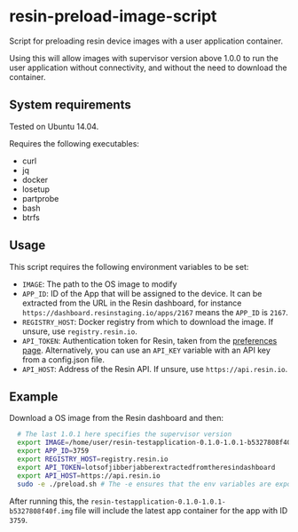 # resin-preload-image-script

Script for preloading resin device images with a user application container.

Using this will allow images with supervisor version above 1.0.0 to run the user application without connectivity, and without the need to download the container.

## System requirements
Tested on Ubuntu 14.04.

Requires the following executables:
  * curl
  * jq
  * docker
  * losetup
  * partprobe
  * bash
  * btrfs

## Usage

This script requires the following environment variables to be set:
  * `IMAGE`: The path to the OS image to modify
  * `APP_ID`: ID of the App that will be assigned to the device. It can be extracted from the URL in the Resin dashboard, for instance `https://dashboard.resinstaging.io/apps/2167` means the `APP_ID` is `2167`.
  * `REGISTRY_HOST`: Docker registry from which to download the image. If unsure, use `registry.resin.io`.
  * `API_TOKEN`: Authentication token for Resin, taken from the [preferences page](https://dashboard.resinstaging.io/preferences?tab=details). Alternatively, you can use an `API_KEY` variable with an API key from a config.json file.
  * `API_HOST`: Address of the Resin API. If unsure, use `https://api.resin.io`.

## Example

Download a OS image from the Resin dashboard and then:

```bash
  # The last 1.0.1 here specifies the supervisor version
  export IMAGE=/home/user/resin-testapplication-0.1.0-1.0.1-b5327808f40f.img
  export APP_ID=3759
  export REGISTRY_HOST=registry.resin.io
  export API_TOKEN=lotsofjibberjabberextractedfromtheresindashboard
  export API_HOST=https://api.resin.io
  sudo -e ./preload.sh # The -e ensures that the env variables are exported through sudo
```
After running this, the `resin-testapplication-0.1.0-1.0.1-b5327808f40f.img` file will include the latest app container for the app with ID `3759`.
